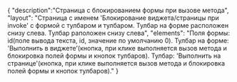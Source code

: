 {
"description":"Страница с блокированием формы при вызове метода",
"layout": "Страница с именем 'Блокирование виджета/страницы при invoke' с формой с тулбаром и тулбаром. 
Тулбар на форме расположен снизу слева. Тулбар раположен снизу слева",
"elements": "Поля формы: id(поле вывода текста, id, значение по умолчанию 0). 
Тулбар на форме: 'Выполнить в виджете'(кнопка, при клике выполняется вызов метода и блокировка полей формы и кнопок тулбаров).
Тулбар: 'Выполнить на странице'(кнопка, при клике выполняется вызов метода и блокировка полей формы и кнопок тулбаров)."
}